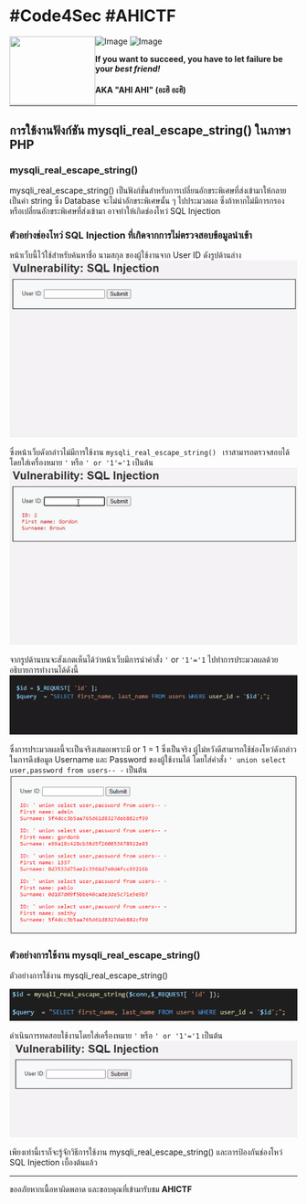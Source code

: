 # #Code4Sec #AHICTF

<img align="left" width="150" height="120" src="https://ahictf.github.io/img/goat-50290_640.jpg">

![Image](https://img.shields.io/github/followers/ahictf?label=AHI%20CTF&style=for-the-badge)
![Image](https://img.shields.io/github/last-commit/ahictf/AHICTF.github.io?style=for-the-badge)

**If you want to succeed, you have to let failure be your *best friend!***

####  AKA "AHI AHI" (อะฮิ อะฮิ)
<hr>

## การใช้งานฟังก์ชัน mysqli_real_escape_string() ในภาษา PHP

### mysqli_real_escape_string()
mysqli_real_escape_string() เป็นฟังก์ชั่นสำหรับการเปลี่ยนอักขระพิเศษที่ส่งเข้ามาให้กลายเป็นค่า string ซึ่ง Database จะไม่นำอักขระพิเศษนั้น ๆ ไปประมวลผล ซึ่งถ้าหากไม่มีการกรอง หรือเปลี่ยนอักขระพิเศษที่ส่งเข้ามา อาจทำให้เกิดช่องโหว่ SQL Injection

### ตัวอย่างช่องโหว่ SQL Injection ที่เกิดจากการไม่ตรวจสอบข้อมูลนำเข้า

หน้าเว็บนี้ไว้ใช้สำหรับค้นหาชื่อ นามสกุล ของผู้ใช้งานจาก User ID ดังรูปด้านล่าง
![Image 1](../img/img1.gif)

ซึ่งหน้าเว็บดังกล่าวไม่มีการใช้งาน ```mysqli_real_escape_string() ``` เราสามารถตรวจสอบได้โดยใส่เครื่องหมาย ```'``` หรือ ```' or '1'='1``` เป็นต้น 
![Image 2](../img/img2.gif)

จากรูปด้านบนจะสังเกตเห็นได้ว่าหน้าเว็บมีการนำคำสั่ง ```'``` or ```'1'='1``` ไปทำการประมวลผลด้วย อธิบายการทำงานได้ดังนี้
![Image 3](../img/img3.gif)

ซึ่งการประมวลผลนี้จะเป็นจริงเสมอเพราะมี or 1 = 1 ซึ่งเป็นจริง ผู้ไม่หวังดีสามารถใช้ช่องโหว่ดังกล่าวในการดึงข้อมูล Username และ Password ของผู้ใช้งานได้ โดยใส่คำสั่ง ```' union select user,password from users-- -``` เป็นต้น
![Image 4](../img/img4.PNG)

### ตัวอย่างการใช้งาน mysqli_real_escape_string()

ตัวอย่างการใช้งาน mysqli_real_escape_string()

![Image 5](../img/img5.PNG)

ดำเนินการทดสอบใช้งานโดยใส่เครื่องหมาย ```'``` หรือ ```' or '1'='1``` เป็นต้น 
![Image 6](../img/img6.gif)

เพียงเท่านี้เราก็จะรู้จักวิธีการใช้งาน mysqli_real_escape_string() และการป้องกันช่องโหว่ SQL Injection เบื้องต้นแล้ว

<hr>

ขออภัยหากเนื้อหาผิดพลาด และขอบคุณที่เข้ามารับชม **AHICTF**
